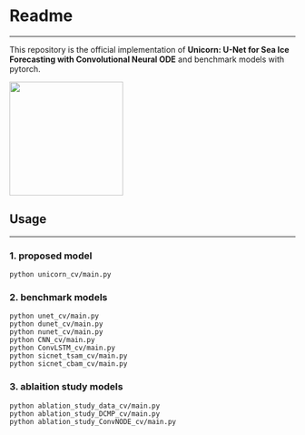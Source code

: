 # Readme
---
This repository is the official implementation of **Unicorn: U-Net for Sea Ice Forecasting with Convolutional Neural
ODE** and benchmark models with pytorch.

<img src="https://user-images.githubusercontent.com/51365114/119627750-716f3100-be47-11eb-8e83-686b23c2c161.png"  width="200" height="200"/>

## Usage
---
### 1. proposed model
```
python unicorn_cv/main.py
```

### 2. benchmark models
```
python unet_cv/main.py
python dunet_cv/main.py
python nunet_cv/main.py
python CNN_cv/main.py
python ConvLSTM_cv/main.py
python sicnet_tsam_cv/main.py
python sicnet_cbam_cv/main.py
```

### 3. ablaition study models
```
python ablation_study_data_cv/main.py
python ablation_study_DCMP_cv/main.py
python ablation_study_ConvNODE_cv/main.py
```
